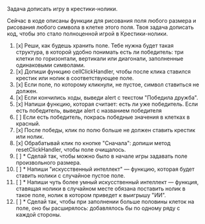 Задача дописать игру в крестики-нолики.

Сейчас в коде описаны функции для рисования поля любого размера и рисования любого символа в клетке этого поля.
Твоя задача дописать код, чтобы это стало полноценной игрой в Крестики-нолики.

1. [x] Реши, как будешь хранить поле. Тебе нужна будет такая структура, в которой удобно понимать есть ли победитель: три клетки по горизонтали, вертикали или диагонали, заполненные одинаковыми символами.
2. [x] Допиши функцию cellClickHandler, чтобы после клика ставился крестик или нолик в соответствующее поле.
3. [x] Если поле, по которому кликнули, не пустое, символ ставиться не должен.
4. [x] Если кончились ходы, выведи alert с текстом "Победила дружба".
5. [x] Напиши функцию, которая считает: есть ли уже победитель. Если есть победитель, выведи alert с названием победителя
6. [ ] Если есть победитель, покрась победные значения в клетках в красный.
7. [x] После победы, клик по полю больше не должен ставить крестик или нолик.
8. [x] Обрабатывай клик по кнопке "Сначала": допиши метод resetClickHandler, чтобы поле очищалось.
9. [ ] \* Сделай так, чтобы можно было в начале игры задавать поле произвольного размера.
10. [ ] \* Напиши "искусственный интеллект" — функцию, которая будет ставить нолики с случайное пустое поле.
11. [ ] \* Напиши чуть более умный искусственный интеллект — функция, ставящая нолики в случайном месте обязана поставить нолик в такое поле, нолик в котором приведет к выигрышу "ИИ".
12. [ ] \* Сделай так, чтобы при заполнении больше половины клеток на поле, оно бы расширялось: добавлялось бы по одному ряду с каждой стороны.
